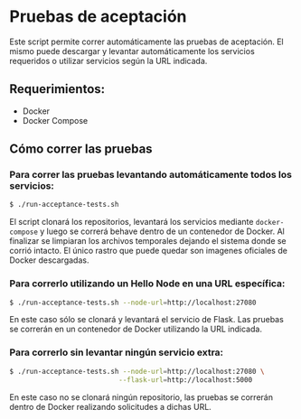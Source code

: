 # Pruebas de aceptación

Este script permite correr automáticamente las pruebas de aceptación. El mismo puede 
descargar y levantar automáticamente los servicios requeridos o utilizar servicios 
según la URL indicada.

## Requerimientos:
- Docker
- Docker Compose

## Cómo correr las pruebas

### Para correr las pruebas levantando automáticamente todos los servicios:

```bash
$ ./run-acceptance-tests.sh
```

El script clonará los repositorios, levantará los servicios mediante `docker-compose`
y luego se correrá behave dentro de un contenedor de Docker. Al finalizar se limpiaran 
los archivos temporales dejando el sistema donde se corrió intacto.
El único rastro que puede quedar son imagenes oficiales de Docker descargadas.

### Para correrlo utilizando un Hello Node en una URL específica:

```bash
$ ./run-acceptance-tests.sh --node-url=http://localhost:27080
```

En este caso sólo se clonará y levantará el servicio de Flask. Las pruebas
se correrán en un contenedor de Docker utilizando la URL indicada.

### Para correrlo sin levantar ningún servicio extra:

```bash
$ ./run-acceptance-tests.sh --node-url=http://localhost:27080 \
                           --flask-url=http://localhost:5000
```

En este caso no se clonará ningún repositorio, las pruebas se correrán dentro 
de Docker realizando solicitudes a dichas URL.
